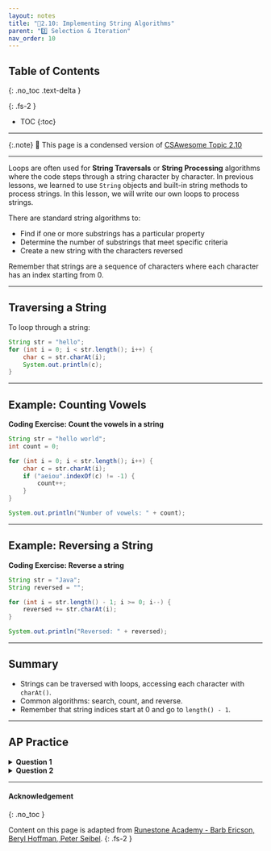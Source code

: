 ```yaml
---
layout: notes
title: "📓2.10: Implementing String Algorithms" 
parent: "2️⃣ Selection & Iteration"
nav_order: 10
---
```


## Table of Contents
{: .no_toc .text-delta }

{: .fs-2 }
- TOC
{:toc}

---

{:.note}
📖 This page is a condensed version of [CSAwesome Topic 2.10](https://runestone.academy/ns/books/published/csawesome2/topic-2-10-strings-loops.html) 

---


Loops are often used for **String Traversals** or **String Processing** algorithms where the code steps through a string character by character. In previous lessons, we learned to use `String` objects and built-in string methods to process strings. In this lesson, we will write our own loops to process strings.

There are standard string algorithms to:

- Find if one or more substrings has a particular property
- Determine the number of substrings that meet specific criteria
- Create a new string with the characters reversed

Remember that strings are a sequence of characters where each character has an index starting from 0.

---

## Traversing a String

To loop through a string:

```java
String str = "hello";
for (int i = 0; i < str.length(); i++) {
    char c = str.charAt(i);
    System.out.println(c);
}
````

---

## Example: Counting Vowels

<div class="task" markdown="block">

**Coding Exercise: Count the vowels in a string**

```java
String str = "hello world";
int count = 0;

for (int i = 0; i < str.length(); i++) {
    char c = str.charAt(i);
    if ("aeiou".indexOf(c) != -1) {
        count++;
    }
}

System.out.println("Number of vowels: " + count);
```

</div>

---

## Example: Reversing a String

<div class="task" markdown="block">

**Coding Exercise: Reverse a string**

```java
String str = "Java";
String reversed = "";

for (int i = str.length() - 1; i >= 0; i--) {
    reversed += str.charAt(i);
}

System.out.println("Reversed: " + reversed);
```

</div>

---

## Summary

* Strings can be traversed with loops, accessing each character with `charAt()`.
* Common algorithms: search, count, and reverse.
* Remember that string indices start at 0 and go to `length() - 1`.

---

## AP Practice

<details>
<summary><strong>Question 1</strong></summary>

What is printed by:

```java
String s = "abc";
for (int i = 0; i < s.length(); i++) {
    System.out.print(s.charAt(i) + " ");
}
```

**Answer:** `a b c`

</details>

<details>
<summary><strong>Question 2</strong></summary>

Write a loop that counts the number of uppercase letters in a string `str`.

**Answer:**

```java
int count = 0;
for (int i = 0; i < str.length(); i++) {
    if (Character.isUpperCase(str.charAt(i))) {
        count++;
    }
}
```

</details>


---

#### Acknowledgement
{: .no_toc }

Content on this page is adapted from [Runestone Academy - Barb Ericson, Beryl Hoffman, Peter Seibel](https://runestone.academy/ns/books/published/csawesome2/csawesome2.html).
{: .fs-2 }
